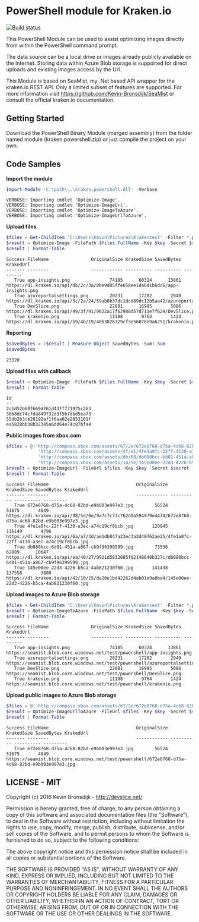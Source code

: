 ﻿PowerShell module for Kraken.io
=============
[![Build status](https://ci.appveyor.com/api/projects/status/u6u2a8i6h313x0mu?svg=true)](https://ci.appveyor.com/project/Kevin-Bronsdijk/kraken-powershell)

This PowerShell Module can be used to assist optimizing images directly from within the PowerShell command prompt.

The data source can be a local drive or images already publicly available on the internet. Storing data within Azure Blob storage is supported for direct uploads and existing images access by the Url.

This Module is based on SeaMist, my .Net based API wrapper for the kraken.io REST API. Only a limited subset of features are supported. For more information visit https://github.com/Kevin-Bronsdijk/SeaMist or consult the official kraken.io documentation.

## Getting Started

Download the PowerShell Binary Module (merged assembly) from the folder named module (kraken.powershell.zip) or just compile the project on your own.

## Code Samples

**Import the module**

```powershell
Import-Module 'C:\path\..\kraken.powershell.dll' -Verbose
```

```
VERBOSE: Importing cmdlet 'Optimize-Image'.
VERBOSE: Importing cmdlet 'Optimize-ImageUrl'.
VERBOSE: Importing cmdlet 'Optimize-ImageToAzure'.
VERBOSE: Importing cmdlet 'Optimize-ImageUrlToAzure'.
```
**Upload files**

```powershell
$files = Get-ChildItem 'C:\Users\Kevin\Pictures\Krakentest' -Filter *.png
$result = Optimize-Image -FilePath $files.FullName -Key $key -Secret $secret -Wait $true  
$result | Format-Table
```

```
Success FileName                OriginalSize KrakedSize SavedBytes KrakedUrl                                                                           
------- --------                ------------ ---------- ---------- ---------                                                                           
   True app-insights.png               74185      60324      13861 https://dl.kraken.io/api/db/2c/3a/0be9d85ffe658ee1da641b6dc6/app-insights.png       
   True azureportalsettings.png        20231      17282       2949 https://dl.kraken.io/api/3c/2a/24/59ab8b37dc1dcd89dc12b5aa42/azureportalsettings.png
   True DevSlice.png                   22081      16995       5086 https://dl.kraken.io/api/49/3f/91/9622a17f62988d57d711e7f624/DevSlice.png           
   True krakenio.png                   11188       9764       1424 https://dl.kraken.io/api/b9/4b/19/40b3826329cf3e56078e9a6251/krakenio.png   
```

**Reporting**
```powershell
$savedBytes = ($result | Measure-Object SavedBytes -Sum).Sum
$savedBytes
```

```
23320
```
**Upload files with callback**

```powershell
$result = Optimize-Image -FilePath $files.FullName -Key $key -Secret $secret -Wait $false  -CallBackUrl 'http://devslice.net/callback'
$result | Format-Table
```

```
Id                              
--                              
2c1d52b60f669d761d43ff771975c263
30b8dc74cfda849732d3f5b7dbd5ea73
55db2b3ce28192af1f6aa02e2853101f
ea5828bb38b32345a6dd64e74c87bfa4
```

**Public images from xbox.com**
```powershell
$files = @('http://compass.xbox.com/assets/67/2e/672e8768-d75a-4c68-82bd-e9b003e997e3.jpg',
            'http://compass.xbox.com/assets/4f/e1/4fe1a0fc-22ff-4130-a3ec-a74c19cf8bcb.jpg',
            'http://compass.xbox.com/assets/db/08/db080bcc-6d81-451a-a867-cb9f96399599.jpg',
            'http://compass.xbox.com/assets/14/5e/145e00ee-22d3-4226-b5ca-4ab821230f60.jpg')
$result = Optimize-ImageUrl -FileUrl $files -Key $key -Secret $secret -Wait $true  
$result | Format-Table
```
```
Success FileName                                 OriginalSize KrakedSize SavedBytes KrakedUrl                                                                                            
------- --------                                 ------------ ---------- ---------- ---------                                                                                            
   True 672e8768-d75a-4c68-82bd-e9b003e997e3.jpg        56524      51675       4849 https://dl.kraken.io/api/98/5d/0e/9a7c7c73c762d9a594979e4474/672e8768-d75a-4c68-82bd-e9b003e997e3.jpg
   True 4fe1a0fc-22ff-4130-a3ec-a74c19cf8bcb.jpg       120945     116149       4796 https://dl.kraken.io/api/6a/a7/3d/ae1db847a23ec3a2d40762ae25/4fe1a0fc-22ff-4130-a3ec-a74c19cf8bcb.jpg
   True db080bcc-6d81-451a-a867-cb9f96399599.jpg        73536      62889      10647 https://dl.kraken.io/api/ea/40/27/9921d5832085f02148640b327c/db080bcc-6d81-451a-a867-cb9f96399599.jpg
   True 145e00ee-22d3-4226-b5ca-4ab821230f60.jpg       141438     137558       3880 https://dl.kraken.io/api/42/10/15/da20e1bd42262d4ab01e9a0ba4/145e00ee-22d3-4226-b5ca-4ab821230f60.jpg
```
**Upload images to Azure Blob storage**
```powershell
$files = Get-ChildItem 'C:\Users\Kevin\Pictures\Krakentest' -Filter *.png
$result = Optimize-ImageToAzure -FilePath $files.FullName -Key $key -Secret $secret -Wait $true -AzureAccount $azureAccount -AzureKey $azureKey -AzureContainer  $azureContainer -AzurePath 'powershell/' 
$result | Format-Table
```
```
Success FileName                OriginalSize KrakedSize SavedBytes KrakedUrl                                                                    
------- --------                ------------ ---------- ---------- ---------                                                                    
   True app-insights.png               74185      60324      13861 https://seamist.blob.core.windows.net/test/powershell/app-insights.png       
   True azureportalsettings.png        20231      17282       2949 https://seamist.blob.core.windows.net/test/powershell/azureportalsettings.png
   True DevSlice.png                   22081      16995       5086 https://seamist.blob.core.windows.net/test/powershell/DevSlice.png           
   True krakenio.png                   11188       9764       1424 https://seamist.blob.core.windows.net/test/powershell/krakenio.png 
```
**Upload public images to Azure Blob storage**
```powershell
$files = @('http://compass.xbox.com/assets/67/2e/672e8768-d75a-4c68-82bd-e9b003e997e3.jpg')
$result = Optimize-ImageUrlToAzure -FileUrl $files -Key $key -Secret $secret -Wait $true -AzureAccount $azureAccount -AzureKey $azureKey -AzureContainer  $azureContainer -AzurePath 'powershell/' 
$result | Format-Table
```
```
Success FileName                                 OriginalSize KrakedSize SavedBytes KrakedUrl                                                                                     
------- --------                                 ------------ ---------- ---------- ---------                                                                                     
   True 672e8768-d75a-4c68-82bd-e9b003e997e3.jpg        56524      51675       4849 https://seamist.blob.core.windows.net/test/powershell/672e8768-d75a-4c68-82bd-e9b003e997e3.jpg

```

## LICENSE - MIT

Copyright (c) 2016 Kevin Bronsdijk - http://devslice.net/

Permission is hereby granted, free of charge, to any person
obtaining a copy of this software and associated documentation
files (the "Software"), to deal in the Software without
restriction, including without limitation the rights to use,
copy, modify, merge, publish, distribute, sublicense, and/or sell
copies of the Software, and to permit persons to whom the
Software is furnished to do so, subject to the following
conditions:

The above copyright notice and this permission notice shall be
included in all copies or substantial portions of the Software.

THE SOFTWARE IS PROVIDED "AS IS", WITHOUT WARRANTY OF ANY KIND,
EXPRESS OR IMPLIED, INCLUDING BUT NOT LIMITED TO THE WARRANTIES
OF MERCHANTABILITY, FITNESS FOR A PARTICULAR PURPOSE AND
NONINFRINGEMENT. IN NO EVENT SHALL THE AUTHORS OR COPYRIGHT
HOLDERS BE LIABLE FOR ANY CLAIM, DAMAGES OR OTHER LIABILITY,
WHETHER IN AN ACTION OF CONTRACT, TORT OR OTHERWISE, ARISING
FROM, OUT OF OR IN CONNECTION WITH THE SOFTWARE OR THE USE OR
OTHER DEALINGS IN THE SOFTWARE.
